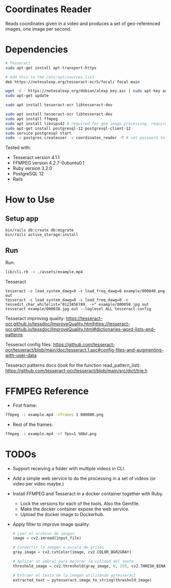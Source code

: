 # Coordinates Reader
Reads coordinates given in a video and produces a set of geo-referenced images, one image per second.

# Dependencies

```bash
# Tesseract
sudo apt-get install apt-transport-https

# Add this to the /etc/apt/sources.list
deb https://notesalexp.org/tesseract-ocr5/focal/ focal main

wget -O - https://notesalexp.org/debian/alexp_key.asc | sudo apt-key add -
sudo apt-get update

sudo apt install tesseract-ocr libtesseract-dev
```

```bash
sudo apt install tesseract-ocr libtesseract-dev
sudo apt install ffmpeg
sudo apt install libvips42 # required for gem image_processing, required for displaying images.
sudo apt-get install postgresql-12 postgresql-client-12
sudo service postgresql start
sudo -u postgres createuser -s coordinates_reader -P # set password to: CoordinatesReader123*
```

Tested with:

- Tesseract version 4.1.1
- FFMPEG version 4.2.7-0ubuntu0.1
- Ruby version 3.2.0
- PostgreSQL 12
- Rails

# How to Use

## Setup app

```
bin/rails db:create db:migrate
bin/rails active_storage:install
```

## Run

Run:

```bash
lib/cli.rb -v ./assets/example.mp4
```

Tesseract

```
tesseract -c load_system_dawg=0 -c load_freq_dawg=0 example/000040.png out
tesseract -c load_system_dawg=0 -c load_freq_dawg=0 -c tessedit_char_whitelist="0123456789. -+" example/000050.jpg out
tesseract example/000038.jpg out --loglevel ALL tesseract.config
```

Tesseract improving quality: https://tesseract-ocr.github.io/tessdoc/ImproveQuality.htmlhttps://tesseract-ocr.github.io/tessdoc/ImproveQuality.html#dictionaries-word-lists-and-patterns

Tesseract config files: https://github.com/tesseract-ocr/tesseract/blob/main/doc/tesseract.1.asc#config-files-and-augmenting-with-user-data

Tesseract patterns docs (look for the function read_pattern_list): https://github.com/tesseract-ocr/tesseract/blob/main/src/dict/trie.h


# FFMPEG Reference
- First frame:

```bash
ffmpeg -i example.mp4 -vframes 1 000000.png
```

- Rest of the frames:

```bash
ffmpeg -i example.mp4 -vf fps=1 %06d.png
```

# TODOs

- Support receiving a folder with multiple videos in CLI.
- Add a simple web service to do the processing in a set of videos (or video per video maybe.)
- Install FFMPEG and Tesseract in a docker container together with Ruby.
  - Lock the versions for each of the tools. Also the Gemfile.
  - Make the docker container expose the web service.
  - Upload the docker image to Dockerhub.
- Apply filter to improve image quality:

  ```python
  # Leer el archivo de imagen
  image = cv2.imread(input_file)

  # Convertir la imagen a escala de grises
  gray_image = cv2.cvtColor(image, cv2.COLOR_BGR2GRAY)

  # Aplicar un umbral para mejorar la calidad del texto
  threshold_image = cv2.threshold(gray_image, 0, 255, cv2.THRESH_BINARY | cv2.THRESH_OTSU)[1]

  # Extraer el texto de la imagen utilizando pytesseract
  extracted_text = pytesseract.image_to_string(threshold_image)
  ```
